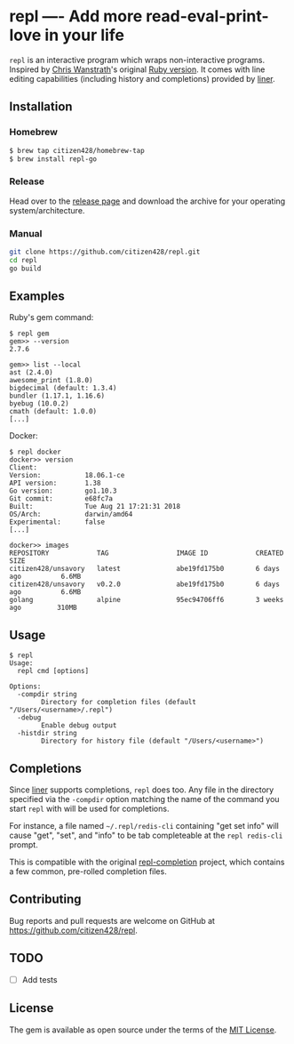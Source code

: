 # repl —- Add more read-eval-print-love in your life

`repl` is an interactive program which wraps non-interactive programs. Inspired by [Chris Wanstrath](https://github.com/defunkt)'s original [Ruby version](https://github.com/defunkt/repl). It comes with
line editing capabilities (including history and completions) provided by [liner](https://github.com/peterh/liner).

## Installation

### Homebrew

```sh
$ brew tap citizen428/homebrew-tap
$ brew install repl-go
```

### Release

Head over to the [release page](https://github.com/citizen428/repl/releases) and download the archive for your operating system/architecture.

### Manual

```sh
git clone https://github.com/citizen428/repl.git
cd repl
go build
```

## Examples

Ruby's gem command:

```
$ repl gem
gem>> --version
2.7.6

gem>> list --local
ast (2.4.0)
awesome_print (1.8.0)
bigdecimal (default: 1.3.4)
bundler (1.17.1, 1.16.6)
byebug (10.0.2)
cmath (default: 1.0.0)
[...]
```

Docker:

```
$ repl docker
docker>> version
Client:
Version:           18.06.1-ce
API version:       1.38
Go version:        go1.10.3
Git commit:        e68fc7a
Built:             Tue Aug 21 17:21:31 2018
OS/Arch:           darwin/amd64
Experimental:      false
[...]

docker>> images
REPOSITORY            TAG                 IMAGE ID            CREATED             SIZE
citizen428/unsavory   latest              abe19fd175b0        6 days ago          6.6MB
citizen428/unsavory   v0.2.0              abe19fd175b0        6 days ago          6.6MB
golang                alpine              95ec94706ff6        3 weeks ago         310MB
```

## Usage

```
$ repl
Usage:
  repl cmd [options]

Options:
  -compdir string
    	Directory for completion files (default "/Users/<username>/.repl")
  -debug
    	Enable debug output
  -histdir string
    	Directory for history file (default "/Users/<username>")
```

## Completions

Since [liner](https://github.com/peterh/liner) supports completions, `repl` does too. Any file in
the directory specified via the `-compdir` option matching the name of the command you start `repl`
with will be used for completions.

For instance, a file named `~/.repl/redis-cli` containing "get set info" will cause "get", "set", and
"info" to be tab completeable at the `repl redis-cli` prompt.

This is compatible with the original [repl-completion](http://github.com/defunkt/repl-completion)
project, which contains a few common, pre-rolled completion files.

## Contributing

Bug reports and pull requests are welcome on GitHub at https://github.com/citizen428/repl.

## TODO

- [ ] Add tests

## License

The gem is available as open source under the terms of the [MIT License](https://opensource.org/licenses/MIT).
